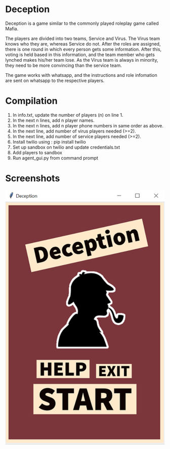 # Deception

Deception is a game similar to the commonly played roleplay game called Mafia.

The players are divided into two teams, Service and Virus.
The Virus team knows who they are, whereas Service do not.
After the roles are assigned, there is one round in which every person gets some information. After this, voting is held based in this information, and the team member who gets lynched makes his/her team lose.
As the Virus team is always in minority, they need to be more convincing than the service team.

The game works with whatsapp, and the instructions and role infomation are sent on whatsapp to the respective players.

# Compilation

1. In info.txt, update the number of players (n) on line 1.
2. In the next n lines, add n player names.
3. In the next n lines, add n player phone numbers in same order as above.
4. In the next line, add number of virus players needed (>=2).
5. In the next line, add number of service players needed (>=2).
6. Install twilio using :
          pip install twilio
7. Set up sandbox on twilio and update credentials.txt
8. Add players to sandbox
9. Run agent_gui.py from command prompt

# Screenshots
![Alt text](ss1.png?raw=true )



